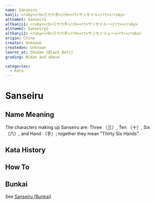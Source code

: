 ```yaml
---
name: Sanseiru
kanji: <ruby><rb>三十六手</rb><rt>サンセイル</rt></ruby>
altname1: Sanseirū
altkanji1: <ruby><rb>三十六手</rb><rt>サンセイルー</rt></ruby>
altname2: Sanseiryū
altkanji2: <ruby><rb>三十六手</rb><rt>サンセイリュー</rt></ruby>
origin: China
creator: Unknown
createdon: Unknown
learnt_at: Shodan (Black Belt)
grading: Nidan and above

categories:
  - Kata
---
```


# Sanseiru

<Infobox/>

## Name Meaning

The characters making up Sanseiru are: Three （三）, Ten （十）, Six （六）, and Hand （手）; together they mean "Thirty Six Hands".

## Kata History

## How To

<Wiki-Video url="https://youtu.be/tCrXO9MQJyk" />

<!-- ### Important Points -->

## Bunkai

See [Sanseiru (Bunkai)](/bunkai/sanseiru)
